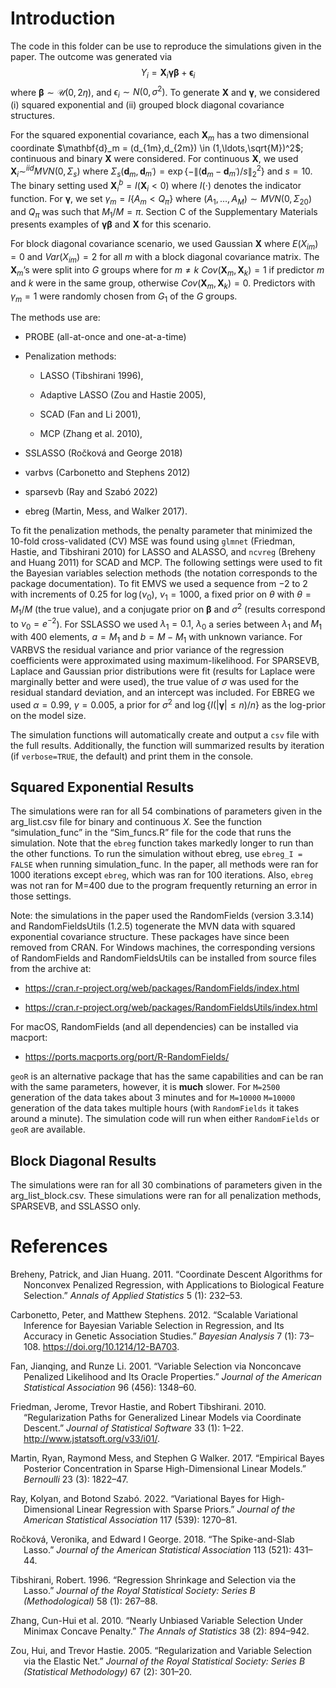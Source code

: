 
# Introduction

The code in this folder can be use to reproduce the simulations given in
the paper. The outcome was generated via
$$Y_i = \mathbf{X}_i\mathbf{\gamma}\mathbf{\beta} + \mathbf{\epsilon}_i $$
where $\mathbf{\beta} \sim \mathcal{U}(0,2\eta)$, and
$\epsilon_i \sim N(0,\sigma^2)$. To generate $\mathbf{X}$ and
$\mathbf{\gamma}$, we considered (i) squared exponential and (ii)
grouped block diagonal covariance structures.

For the squared exponential covariance, each $\mathbf{X}_m$ has a two
dimensional coordinate
$\mathbf{d}_m = (d_{1m},d_{2m}) \in (1,\ldots,\sqrt{M})^2$; continuous
and binary $\mathbf{X}$ were considered. For continuous $\mathbf{X}$, we
used $\mathbf{X}_i \sim^{iid} MVN(0,\Sigma_{s})$ where
$\Sigma_{s}(\mathbf{d}_m,\mathbf{d}_{m^\prime}) = \exp\{-\lVert (\mathbf{d}_m - \mathbf{d}_{m^\prime})/s \rVert_2^2\}$
and $s=10$. The binary setting used
$\mathbf{X}^b_{i} = I( \mathbf{X}_{i}< 0)$ where $I(\cdot)$ denotes the
indicator function. For $\mathbf{\gamma}$, we set
$\gamma_m = I\{A_m<Q_{\pi}\}$ where
$(A_1,\ldots,A_M) \sim MVN(0,\Sigma_{20})$ and $Q_{\pi}$ was such that
$M_1/M=\pi$. Section C of the Supplementary Materials presents examples
of $\mathbf{\gamma}\mathbf{\beta}$ and $\mathbf{X}$ for this scenario.

For block diagonal covariance scenario, we used Gaussian $\mathbf{X}$
where $E(X_{im}) = 0$ and $Var(X_{im}) = 2$ for all $m$ with a block
diagonal covariance matrix. The $\mathbf{X}_m$’s were split into $G$
groups where for $m \neq k$ $Cov(\mathbf{X}_m,\mathbf{X}_k)=1$ if
predictor $m$ and $k$ were in the same group, otherwise
$Cov(\mathbf{X}_m,\mathbf{X}_k)=0$. Predictors with $\gamma_m=1$ were
randomly chosen from $G_1$ of the $G$ groups.

The methods use are:

- PROBE (all-at-once and one-at-a-time)

- Penalization methods:

  - LASSO (Tibshirani 1996),

  - Adaptive LASSO (Zou and Hastie 2005),

  - SCAD (Fan and Li 2001),

  - MCP (Zhang et al. 2010),

- SSLASSO (Ročková and George 2018)

- varbvs (Carbonetto and Stephens 2012)

- sparsevb (Ray and Szabó 2022)

- ebreg (Martin, Mess, and Walker 2017).

To fit the penalization methods, the penalty parameter that minimized
the $10$-fold cross-validated (CV) MSE was found using `glmnet`
(Friedman, Hastie, and Tibshirani 2010) for LASSO and ALASSO, and
`ncvreg` (Breheny and Huang 2011) for SCAD and MCP. The following
settings were used to fit the Bayesian variables selection methods (the
notation corresponds to the package documentation). To fit EMVS we used
a sequence from $-2$ to $2$ with increments of $0.25$ for $\log(\nu_0)$,
$\nu_1=1000$, a fixed prior on $\theta$ with $\theta=M_1/M$ (the true
value), and a conjugate prior on $\mathbf{\beta}$ and $\sigma^2$
(results correspond to $\nu_0=e^{-2}$). For SSLASSO we used
$\lambda_1=0.1$, $\lambda_0$ a series between $\lambda_1$ and $M_1$ with
400 elements, $a=M_1$ and $b=M-M_1$ with unknown variance. For VARBVS
the residual variance and prior variance of the regression coefficients
were approximated using maximum-likelihood. For SPARSEVB, Laplace and
Gaussian prior distributions were fit (results for Laplace were
marginally better and were used), the true value of $\sigma$ was used
for the residual standard deviation, and an intercept was included. For
EBREG we used $\alpha=0.99$, $\gamma=0.005$, a prior for $\sigma^2$ and
$\log\{I(|\mathbf{\gamma}| \leq n)/n\}$ as the log-prior on the model
size.

The simulation functions will automatically create and output a `csv`
file with the full results. Additionally, the function will summarized
results by iteration (if `verbose=TRUE`, the default) and print them in
the console.

## Squared Exponential Results

The simulations were ran for all 54 combinations of parameters given in
the arg_list.csv file for binary and continuous $X$. See the function
“simulation_func” in the “Sim_funcs.R” file for the code that runs the
simulation. Note that the `ebreg` function takes markedly longer to run
than the other functions. To run the simulation without ebreg, use
`ebreg_I = FALSE` when running simulation_func. In the paper, all
methods were ran for 1000 iterations except `ebreg`, which was ran for
100 iterations. Also, `ebreg` was not ran for M=400 due to the program
frequently returning an error in those settings.

Note: the simulations in the paper used the RandomFields (version
3.3.14) and RandomFieldsUtils (1.2.5) togenerate the MVN data with
squared exponential covariance structure. These packages have since been
removed from CRAN. For Windows machines, the corresponding versions of
RandomFields and RandomFieldsUtils can be installed from source files
from the archive at:

- <https://cran.r-project.org/web/packages/RandomFields/index.html>

- <https://cran.r-project.org/web/packages/RandomFieldsUtils/index.html>

For macOS, RandomFields (and all dependencies) can be installed via
macport:

- <https://ports.macports.org/port/R-RandomFields/>

`geoR` is an alternative package that has the same capabilities and can
be ran with the same parameters, however, it is **much** slower. For
`M=2500` generation of the data takes about 3 minutes and for `M=10000`
`M=10000` generation of the data takes multiple hours (with
`RandomFields` it takes around a minute). The simulation code will run
when either `RandomFields` or `geoR` are available.

## Block Diagonal Results

The simulations were ran for all 30 combinations of parameters given in
the arg_list_block.csv. These simulations were ran for all penalization
methods, SPARSEVB, and SSLASSO only.

# References

<div id="refs" class="references csl-bib-body hanging-indent">

<div id="ref-BreHua11" class="csl-entry">

Breheny, Patrick, and Jian Huang. 2011. “Coordinate Descent Algorithms
for Nonconvex Penalized Regression, with Applications to Biological
Feature Selection.” *Annals of Applied Statistics* 5 (1): 232–53.

</div>

<div id="ref-CarSte12" class="csl-entry">

Carbonetto, Peter, and Matthew Stephens. 2012. “Scalable Variational
Inference for Bayesian Variable Selection in Regression, and Its
Accuracy in Genetic Association Studies.” *Bayesian Analysis* 7 (1):
73–108. <https://doi.org/10.1214/12-BA703>.

</div>

<div id="ref-FanLi01" class="csl-entry">

Fan, Jianqing, and Runze Li. 2001. “Variable Selection via Nonconcave
Penalized Likelihood and Its Oracle Properties.” *Journal of the
American Statistical Association* 96 (456): 1348–60.

</div>

<div id="ref-Frietal10" class="csl-entry">

Friedman, Jerome, Trevor Hastie, and Robert Tibshirani. 2010.
“Regularization Paths for Generalized Linear Models via Coordinate
Descent.” *Journal of Statistical Software* 33 (1): 1–22.
<http://www.jstatsoft.org/v33/i01/>.

</div>

<div id="ref-Maretal17" class="csl-entry">

Martin, Ryan, Raymond Mess, and Stephen G Walker. 2017. “Empirical Bayes
Posterior Concentration in Sparse High-Dimensional Linear Models.”
*Bernoulli* 23 (3): 1822–47.

</div>

<div id="ref-RaySza22" class="csl-entry">

Ray, Kolyan, and Botond Szabó. 2022. “Variational Bayes for
High-Dimensional Linear Regression with Sparse Priors.” *Journal of the
American Statistical Association* 117 (539): 1270–81.

</div>

<div id="ref-RocGeo18" class="csl-entry">

Ročková, Veronika, and Edward I George. 2018. “The Spike-and-Slab
Lasso.” *Journal of the American Statistical Association* 113 (521):
431–44.

</div>

<div id="ref-Tib96" class="csl-entry">

Tibshirani, Robert. 1996. “Regression Shrinkage and Selection via the
Lasso.” *Journal of the Royal Statistical Society: Series B
(Methodological)* 58 (1): 267–88.

</div>

<div id="ref-Zha10" class="csl-entry">

Zhang, Cun-Hui et al. 2010. “Nearly Unbiased Variable Selection Under
Minimax Concave Penalty.” *The Annals of Statistics* 38 (2): 894–942.

</div>

<div id="ref-ZouHas05" class="csl-entry">

Zou, Hui, and Trevor Hastie. 2005. “Regularization and Variable
Selection via the Elastic Net.” *Journal of the Royal Statistical
Society: Series B (Statistical Methodology)* 67 (2): 301–20.

</div>

</div>
